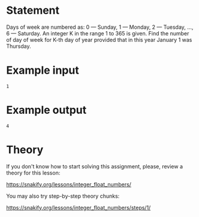 # Statement

Days of week are numbered as: 0 — Sunday, 1 — Monday, 2 — Tuesday, ..., 6 — Saturday. An integer K in the range 1 to 365 is given. Find the number of day of week for K-th day of year provided that in this year January 1 was Thursday.   


# Example input

```
1
```

# Example output

```
4
```

# Theory

If you don't know how to start solving this assignment, please, review a theory for this lesson:

https://snakify.org/lessons/integer_float_numbers/


You may also try step-by-step theory chunks:

https://snakify.org/lessons/integer_float_numbers/steps/1/